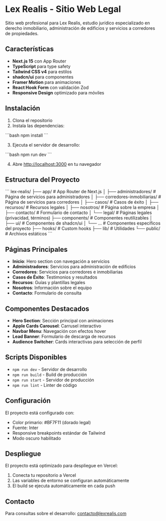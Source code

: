 # Lex Realis - Sitio Web Legal

Sitio web profesional para Lex Realis, estudio jurídico especializado en derecho inmobiliario, administración de edificios y servicios a corredores de propiedades.

## Características

- **Next.js 15** con App Router
- **TypeScript** para type safety
- **Tailwind CSS v4** para estilos
- **shadcn/ui** para componentes
- **Framer Motion** para animaciones
- **React Hook Form** con validación Zod
- **Responsive Design** optimizado para móviles

## Instalación

1. Clona el repositorio
2. Instala las dependencias:

\`\`\`bash
npm install
\`\`\`

3. Ejecuta el servidor de desarrollo:

\`\`\`bash
npm run dev
\`\`\`

4. Abre [http://localhost:3000](http://localhost:3000) en tu navegador

## Estructura del Proyecto

\`\`\`
lex-realis/
├── app/                    # App Router de Next.js
│   ├── administradores/    # Página de servicios para administradores
│   ├── corredores-inmobiliarias/ # Página de servicios para corredores
│   ├── casos/             # Casos de éxito
│   ├── recursos/          # Recursos legales
│   ├── nosotros/          # Página sobre la empresa
│   ├── contacto/          # Formulario de contacto
│   └── legal/             # Páginas legales (privacidad, términos)
├── components/            # Componentes reutilizables
│   ├── ui/               # Componentes de shadcn/ui
│   └── ...               # Componentes específicos del proyecto
├── hooks/                # Custom hooks
├── lib/                  # Utilidades
└── public/              # Archivos estáticos
\`\`\`

## Páginas Principales

- **Inicio**: Hero section con navegación a servicios
- **Administradores**: Servicios para administración de edificios
- **Corredores**: Servicios para corredores e inmobiliarias
- **Casos de Éxito**: Testimonios y resultados
- **Recursos**: Guías y plantillas legales
- **Nosotros**: Información sobre el equipo
- **Contacto**: Formulario de consulta

## Componentes Destacados

- **Hero Section**: Sección principal con animaciones
- **Apple Cards Carousel**: Carrusel interactivo
- **Navbar Menu**: Navegación con efectos hover
- **Lead Banner**: Formulario de descarga de recursos
- **Audience Switcher**: Cards interactivas para selección de perfil

## Scripts Disponibles

- `npm run dev` - Servidor de desarrollo
- `npm run build` - Build de producción
- `npm run start` - Servidor de producción
- `npm run lint` - Linter de código

## Configuración

El proyecto está configurado con:
- Color primario: #BF7F11 (dorado legal)
- Fuente: Inter
- Responsive breakpoints estándar de Tailwind
- Modo oscuro habilitado

## Despliegue

El proyecto está optimizado para despliegue en Vercel:

1. Conecta tu repositorio a Vercel
2. Las variables de entorno se configuran automáticamente
3. El build se ejecuta automáticamente en cada push

## Contacto

Para consultas sobre el desarrollo: contacto@lexrealis.com
